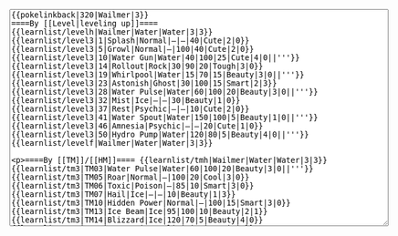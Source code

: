 </p><textarea readonly="" accesskey="," id="wpTextbox1" cols="80" rows="25" style="" class="mw-editfont-monospace" lang="en" dir="ltr" name="wpTextbox1">{{pokelinkback|320|Wailmer|3}}
====By [[Level|leveling up]]====
{{learnlist/levelh|Wailmer|Water|Water|3|3}}
{{learnlist/level3|1|Splash|Normal|—|—|40|Cute|2|0}}
{{learnlist/level3|5|Growl|Normal|—|100|40|Cute|2|0}}
{{learnlist/level3|10|Water Gun|Water|40|100|25|Cute|4|0||'''}}
{{learnlist/level3|14|Rollout|Rock|30|90|20|Tough|3|0}}
{{learnlist/level3|19|Whirlpool|Water|15|70|15|Beauty|3|0||'''}}
{{learnlist/level3|23|Astonish|Ghost|30|100|15|Smart|2|3}}
{{learnlist/level3|28|Water Pulse|Water|60|100|20|Beauty|3|0||'''}}
{{learnlist/level3|32|Mist|Ice|—|—|30|Beauty|1|0}}
{{learnlist/level3|37|Rest|Psychic|—|—|10|Cute|2|0}}
{{learnlist/level3|41|Water Spout|Water|150|100|5|Beauty|1|0||'''}}
{{learnlist/level3|46|Amnesia|Psychic|—|—|20|Cute|1|0}}
{{learnlist/level3|50|Hydro Pump|Water|120|80|5|Beauty|4|0||'''}}
{{learnlist/levelf|Wailmer|Water|Water|3|3}}

====By [[TM]]/[[HM]]====
{{learnlist/tmh|Wailmer|Water|Water|3|3}}
{{learnlist/tm3|TM03|Water Pulse|Water|60|100|20|Beauty|3|0||'''}}
{{learnlist/tm3|TM05|Roar|Normal|—|100|20|Cool|3|0}}
{{learnlist/tm3|TM06|Toxic|Poison|—|85|10|Smart|3|0}}
{{learnlist/tm3|TM07|Hail|Ice|—|—|10|Beauty|1|3}}
{{learnlist/tm3|TM10|Hidden Power|Normal|—|100|15|Smart|3|0}}
{{learnlist/tm3|TM13|Ice Beam|Ice|95|100|10|Beauty|2|1}}
{{learnlist/tm3|TM14|Blizzard|Ice|120|70|5|Beauty|4|0}}
{{learnlist/tm3|TM17|Protect|Normal|—|—|10|Cute|1|0}}
{{learnlist/tm3|TM18|Rain Dance|Water|—|—|5|Tough|1|0}}
{{learnlist/tm3|TM21|Frustration|Normal|—|100|20|Cute|1|0}}
{{learnlist/tm3|TM26|Earthquake|Ground|100|100|10|Tough|1|3}}
{{learnlist/tm3|TM27|Return|Normal|—|100|20|Cute|1|0}}
{{learnlist/tm3|TM32|Double Team|Normal|—|—|15|Cool|2|0}}
{{learnlist/tm3|TM39|Rock Tomb|Rock|50|80|10|Smart|3|0}}
{{learnlist/tm3|TM42|Facade|Normal|70|100|20|Cute|2|0}}
{{learnlist/tm3|TM43|Secret Power|Normal|70|100|20|Smart|1|0}}
{{learnlist/tm3|TM44|Rest|Psychic|—|—|10|Cute|2|0}}
{{learnlist/tm3|TM45|Attract|Normal|—|100|15|Cute|2|0}}
{{learnlist/tm3|HM03|Surf|Water|95|100|15|Beauty|3|0||'''}}
{{learnlist/tm3|HM04|Strength|Normal|80|100|15|Tough|2|1}}
{{learnlist/tm3|HM06|Rock Smash|Fighting|20|100|15|Tough|1|0}}
{{learnlist/tm3|HM07|Waterfall|Water|80|100|15|Tough|2|0||'''}}
{{learnlist/tm3|HM08|Dive|Water|60|100|10|Beauty|2|0||'''}}
{{learnlist/tmf|Wailmer|Water|Water|3|3}}

====By {{pkmn|breeding}}====
{{learnlist/breedh|Wailmer|Water|Water|3|3}}
{{learnlist/breed3|{{MSP/3|324|Torkoal}}|Curse|???|—|—|10|Tough|3|0}}
{{learnlist/breed3|{{MSP/3|231|Phanpy}}{{MSP/3|232|Donphan}}{{MSP/3|322|Numel}}{{MSP/3|323|Camerupt}}{{MSP/3|327|Spinda}}|Double-Edge|Normal|120|100|15|Tough|6|0}}
{{learnlist/breed3|{{MSP/3|050|Diglett}}{{MSP/3|051|Dugtrio}}{{MSP/3|323|Camerupt}}{{MSP/3|339|Barboach}}{{MSP/3|340|Whiscash}}|Fissure|Ground|—|30|5|Tough|2|1}}
{{learnlist/breed3|{{MSP/3|293|Whismur}}{{MSP/3|294|Loudred}}{{MSP/3|295|Exploud}}|Sleep Talk|Normal|—|—|10|Cute|3|0}}
{{learnlist/breed3|{{MSP/3|216|Teddiursa}}{{MSP/3|217|Ursaring}}{{MSP/3|325|Spoink}}{{MSP/3|326|Grumpig}}{{MSP/3|363|Spheal}}{{MSP/3|364|Sealeo}}&lt;br>{{MSP/3|365|Walrein}}{{MSP/3|339|Barboach}}{{MSP/3|340|Whiscash}}|Snore|Normal|40|100|15|Cute|4|0}}
{{learnlist/breed3|{{MSP/3|052|Meowth}}{{MSP/3|053|Persian}}{{MSP/3|056|Mankey}}{{MSP/3|057|Primeape}}{{MSP/3|128|Tauros}}{{MSP/3|261|Poochyena}}&lt;br>{{MSP/3|262|Mightyena}}{{MSP/3|274|Nuzleaf}}{{MSP/3|275|Shiftry}}{{MSP/3|289|Slaking}}{{MSP/3|318|Carvanha}}{{MSP/3|319|Sharpedo}}&lt;br>{{MSP/3|336|Seviper}}|Swagger|Normal|—|90|15|Cute|2|0}}
{{learnlist/breed3|{{MSP/3|034|Nidoking}}{{MSP/3|056|Mankey}}{{MSP/3|057|Primeape}}{{MSP/3|128|Tauros}}{{MSP/3|130|Gyarados}}{{MSP/3|216|Teddiursa}}&lt;br>{{MSP/3|217|Ursaring}}{{MSP/3|327|Spinda}}|Thrash|Normal|90|100|20|Tough|4|4}}
{{learnlist/breed3|{{MSP/3|190|Aipom}}{{MSP/3|340|Whiscash}}|Tickle|Normal|—|100|20|Cute|3|0}}
{{learnlist/breedf|Wailmer|Water|Water|3|3}}

====By [[Move Tutor|tutoring]]====
{{learnlist/tutorh|Wailmer|Water|Water|3|3}}
{{learnlist/tutor3|Body Slam|Normal|85|100|15|Tough|1|4|||yes|yes|yes}}
{{learnlist/tutor3|Defense Curl|Normal|—|—|40|Cute|2|0|||no|yes|no}}
{{learnlist/tutor3|Double-Edge|Normal|120|100|15|Tough|6|0|||yes|yes|yes}}
{{learnlist/tutor3|Endure|Normal|—|—|10|Tough|2|0|||no|yes|no}}
{{learnlist/tutor3|Icy Wind|Ice|55|95|15|Beauty|1|3|||no|yes|yes}}
{{learnlist/tutor3|Mimic|Normal|—|—|10|Cute|1|0|||yes|yes|yes}}
{{learnlist/tutor3|Rollout|Rock|30|90|20|Tough|3|0|||no|yes|no}}
{{learnlist/tutor3|Selfdestruct|Normal|200|100|5|Beauty|8|0|||no|no|yes}}
{{learnlist/tutor3|Sleep Talk|Normal|—|—|10|Cute|3|0|||no|yes|no}}
{{learnlist/tutor3|Snore|Normal|40|100|15|Cute|4|0|||no|yes|no}}
{{learnlist/tutor3|Substitute|Normal|—|—|10|Smart|2|0|||yes|yes|yes}}
{{learnlist/tutor3|Swagger|Normal|—|90|15|Cute|2|0|||no|yes|yes}}
{{learnlist/tutorf|Wailmer|Water|Water|3|3}}

[[fr:Wailmer/Génération 3]]
[[it:Wailmer/Mosse apprese in terza generazione]]
[[ja:ホエルコ/第六世代以前のおぼえるわざ]]
[[zh:吼吼鲸/第三世代招式表]]
